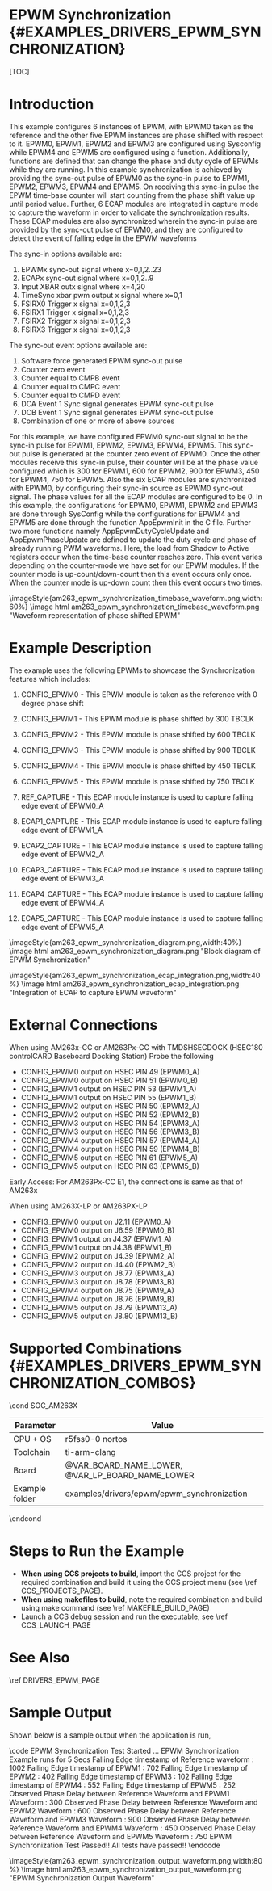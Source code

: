 # EPWM Synchronization {#EXAMPLES_DRIVERS_EPWM_SYNCHRONIZATION}

[TOC]

# Introduction

This example configures 6 instances of EPWM, with EPWM0 taken as the reference and the other
five EPWM instances are phase shifted with respect to it. EPWM0, EPWM1, EPWM2 and EPWM3 are configured
using Sysconfig while EPWM4 and EPWM5 are configured using a function. Additionally, functions are defined
that can change the phase and duty cycle of EPWMs while they are running. In this example synchronization is achieved by providing the
sync-out pulse of EPWM0 as the sync-in pulse to EPWM1, EPWM2, EPWM3, EPWM4 and EPWM5. On receiving this sync-in pulse
the EPWM time-base counter will start counting from the phase shift value up until period value. Further, 6 ECAP
modules are integrated in capture mode to capture the waveform in order to validate the synchronization results.
These ECAP modules are also synchronized wherein the sync-in pulse are provided by the sync-out pulse of EPWM0, and they are
configured to detect the event of falling edge in the EPWM waveforms

The sync-in options available are:
 1. EPWMx sync-out signal where x=0,1,2..23
 2. ECAPx sync-out signal where x=0,1,2..9
 3. Input XBAR outx signal where x=4,20
 4. TimeSync xbar pwm output x signal where x=0,1
 5. FSIRX0 Trigger x signal x=0,1,2,3
 6. FSIRX1 Trigger x signal x=0,1,2,3
 7. FSIRX2 Trigger x signal x=0,1,2,3
 8. FSIRX3 Trigger x signal x=0,1,2,3

The sync-out event options available are:
 1. Software force generated EPWM sync-out pulse
 2. Counter zero event
 3. Counter equal to CMPB event
 4. Counter equal to CMPC event
 5. Counter equal to CMPD event
 6. DCA Event 1 Sync signal generates EPWM sync-out pulse
 7. DCB Event 1 Sync signal generates EPWM sync-out pulse
 8. Combination of one or more of above sources

 For this example, we have configured EPWM0 sync-out signal to be the sync-in pulse for EPWM1, EPWM2, EPWM3, EPWM4, EPWM5. This sync-out pulse
 is generated at the counter zero event of EPWM0. Once the other modules receive this sync-in pulse, their counter will be
 at the phase value configured which is 300 for EPWM1, 600 for EPWM2, 900 for EPWM3, 450 for EPWM4, 750 for EPWM5. Also the six ECAP modules are synchronized
 with EPWM0, by configuring their sync-in source as EPWM0 sync-out signal. The phase values for all the ECAP modules are configured to be 0.
 In this example, the configurations for EPWM0, EPWM1, EPWM2 and EPWM3 are done through SysConfig while the configurations for EPWM4 and EPWM5 are done through
 the function AppEpwmInit in the C file. Further two more functions namely AppEpwmDutyCycleUpdate and AppEpwmPhaseUpdate are defined to update the duty cycle and
 phase of already running PWM waveforms.
 Here, the load from Shadow to Active registers occur when the time-base counter reaches zero. This event varies depending on the counter-mode we have set for our EPWM
 modules. If the counter mode is up-count/down-count then this event occurs only once. When the counter mode is up-down count then this event occurs two times.

\imageStyle{am263_epwm_synchronization_timebase_waveform.png,width:60%}
 \image html am263_epwm_synchronization_timebase_waveform.png "Waveform representation of phase shifted EPWM"

 # Example Description
 The example uses the following EPWMs to showcase the Synchronization features which includes:
 1. CONFIG_EPWM0 - This EPWM module is taken as the reference with 0 degree phase shift
 2. CONFIG_EPWM1 - This EPWM module is phase shifted by 300 TBCLK
 3. CONFIG_EPWM2 - This EPWM module is phase shifted by 600 TBCLK
 4. CONFIG_EPWM3 - This EPWM module is phase shifted by 900 TBCLK
 5. CONFIG_EPWM4 - This EPWM module is phase shifted by 450 TBCLK
 6. CONFIG_EPWM5 - This EPWM module is phase shifted by 750 TBCLK

 1. REF_CAPTURE - This ECAP module instance is used to capture falling edge event of EPWM0_A
 2. ECAP1_CAPTURE - This ECAP module instance is used to capture falling edge event of EPWM1_A
 3. ECAP2_CAPTURE - This ECAP module instance is used to capture falling edge event of EPWM2_A
 4. ECAP3_CAPTURE - This ECAP module instance is used to capture falling edge event of EPWM3_A
 5. ECAP4_CAPTURE - This ECAP module instance is used to capture falling edge event of EPWM4_A
 6. ECAP5_CAPTURE - This ECAP module instance is used to capture falling edge event of EPWM5_A

\imageStyle{am263_epwm_synchronization_diagram.png,width:40%}
 \image html am263_epwm_synchronization_diagram.png "Block diagram of EPWM Synchronization"

\imageStyle{am263_epwm_synchronization_ecap_integration.png,width:40%}
 \image html am263_epwm_synchronization_ecap_integration.png "Integration of ECAP to capture EPWM waveform"

 # External Connections

When using AM263x-CC or AM263Px-CC with TMDSHSECDOCK (HSEC180 controlCARD Baseboard Docking Station)
Probe the following
- CONFIG_EPWM0 output on HSEC PIN 49  (EPWM0_A)
- CONFIG_EPWM0 output on HSEC PIN 51  (EPWM0_B)
- CONFIG_EPWM1 output on HSEC PIN 53  (EPWM1_A)
- CONFIG_EPWM1 output on HSEC PIN 55  (EPWM1_B)
- CONFIG_EPWM2 output on HSEC PIN 50  (EPWM2_A)
- CONFIG_EPWM2 output on HSEC PIN 52  (EPWM2_B)
- CONFIG_EPWM3 output on HSEC PIN 54  (EPWM3_A)
- CONFIG_EPWM3 output on HSEC PIN 56  (EPWM3_B)
- CONFIG_EPWM4 output on HSEC PIN 57  (EPWM4_A)
- CONFIG_EPWM4 output on HSEC PIN 59  (EPWM4_B)
- CONFIG_EPWM5 output on HSEC PIN 61  (EPWM5_A)
- CONFIG_EPWM5 output on HSEC PIN 63  (EPWM5_B)


Early Access: For AM263Px-CC E1, the connections is same as that of AM263x

When using AM263X-LP or AM263PX-LP
- CONFIG_EPWM0 output on J2.11  (EPWM0_A)
- CONFIG_EPWM0 output on J6.59  (EPWM0_B)
- CONFIG_EPWM1 output on J4.37  (EPWM1_A)
- CONFIG_EPWM1 output on J4.38  (EPWM1_B)
- CONFIG_EPWM2 output on J4.39  (EPWM2_A)
- CONFIG_EPWM2 output on J4.40  (EPWM2_B)
- CONFIG_EPWM3 output on J8.77  (EPWM3_A)
- CONFIG_EPWM3 output on J8.78  (EPWM3_B)
- CONFIG_EPWM4 output on J8.75  (EPWM9_A)
- CONFIG_EPWM4 output on J8.76  (EPWM9_B)
- CONFIG_EPWM5 output on J8.79  (EPWM13_A)
- CONFIG_EPWM5 output on J8.80  (EPWM13_B)

# Supported Combinations {#EXAMPLES_DRIVERS_EPWM_SYNCHRONIZATION_COMBOS}

\cond SOC_AM263X

 Parameter      | Value
 ---------------|-----------
 CPU + OS       | r5fss0-0 nortos
 Toolchain      | ti-arm-clang
 Board          | @VAR_BOARD_NAME_LOWER, @VAR_LP_BOARD_NAME_LOWER
 Example folder | examples/drivers/epwm/epwm_synchronization

\endcond

# Steps to Run the Example

- **When using CCS projects to build**, import the CCS project for the required combination
  and build it using the CCS project menu (see \ref CCS_PROJECTS_PAGE).
- **When using makefiles to build**, note the required combination and build using
  make command (see \ref MAKEFILE_BUILD_PAGE)
- Launch a CCS debug session and run the executable, see \ref CCS_LAUNCH_PAGE

# See Also

\ref DRIVERS_EPWM_PAGE

# Sample Output

Shown below is a sample output when the application is run,

\code
EPWM Synchronization Test Started ...
EPWM Synchronization Example runs for 5 Secs
	Falling Edge timestamp of Reference waveform  : 	1002
	Falling Edge timestamp of EPWM1 : 	702
	Falling Edge timestamp of EPWM2 : 	402
	Falling Edge timestamp of EPWM3 : 	102
	Falling Edge timestamp of EPWM4 : 	552
	Falling Edge timestamp of EPWM5 : 	252
	Observed Phase Delay between Reference Waveform and EPWM1 Waveform : 	300
	Observed Phase Delay between Reference Waveform and EPWM2 Waveform : 	600
	Observed Phase Delay between Reference Waveform and EPWM3 Waveform : 	900
	Observed Phase Delay between Reference Waveform and EPWM4 Waveform : 	450
	Observed Phase Delay between Reference Waveform and EPWM5 Waveform : 	750
EPWM Synchronization Test Passed!!
All tests have passed!!
\endcode


 \imageStyle{am263_epwm_synchronization_output_waveform.png,width:80%}
  \image html am263_epwm_synchronization_output_waveform.png "EPWM Synchronization Output Waveform"